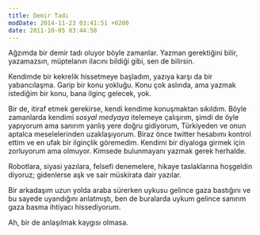 ```yaml
---
title: Demir Tadı 
modDate: 2014-11-23 03:41:51 +0200
date: 2011-10-05 03:44:58
---
```


Ağzımda bir demir tadı oluyor böyle zamanlar. Yazman gerektiğini bilir,
yazamazsın, müptelanın ilacını bildiği gibi, sen de bilirsin.

Kendimde bir kekrelik hissetmeye başladım, yazıya karşı da bir
yabancılaşma. Garip bir konu yokluğu. Konu çok aslında, ama yazmak
istediğim bir konu, bana ilginç gelecek, yok.

Bir de, itiraf etmek gerekirse, kendi kendime konuşmaktan sıkıldım.
Böyle zamanlarda kendimi *sosyal medyaya* itelemeye çalışırım, şimdi de
öyle yapıyorum ama sanırım yanlış yere doğru gidiyorum, Türkiyeden ve
onun aptalca meselelerinden uzaklaşıyorum. Biraz önce twitter hesabımı
kontrol ettim ve en ufak bir ilginçlik göremedim. Kendimi bir diyaloga
girmek için zorluyorum ama olmuyor. Kimsede bulunmayanı yazmak gerek
herhalde.

Robotlara, siyasi yazılara, felsefi denemelere, hikaye taslaklarına
hoşgeldin diyoruz; gidenlerse aşk ve sair müskirata dair yazılar.

Bir arkadaşım uzun yolda araba sürerken uykusu gelince gaza bastığını ve
bu sayede uyandığını anlatmıştı, ben de buralarda uykum gelince sanırım
gaza basma ihtiyacı hissediyorum.

Ah, bir de anlaşılmak kaygısı olmasa.

